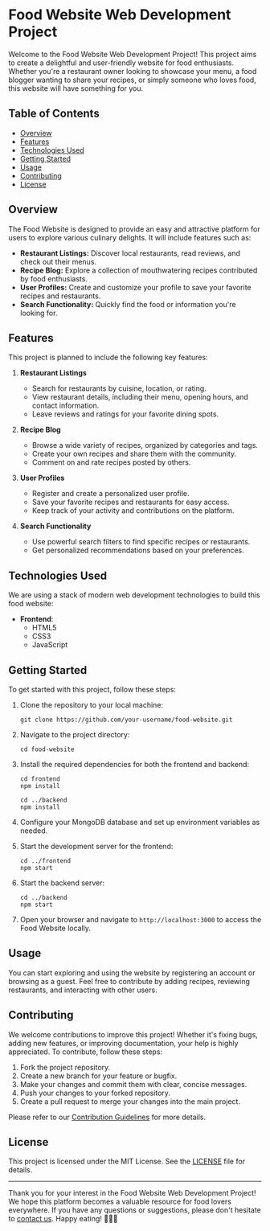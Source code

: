 # Food Website Web Development Project

Welcome to the Food Website Web Development Project! This project aims to create a delightful and user-friendly website for food enthusiasts. Whether you're a restaurant owner looking to showcase your menu, a food blogger wanting to share your recipes, or simply someone who loves food, this website will have something for you.

## Table of Contents

- [Overview](#overview)
- [Features](#features)
- [Technologies Used](#technologies-used)
- [Getting Started](#getting-started)
- [Usage](#usage)
- [Contributing](#contributing)
- [License](#license)

## Overview

The Food Website is designed to provide an easy and attractive platform for users to explore various culinary delights. It will include features such as:

- **Restaurant Listings:** Discover local restaurants, read reviews, and check out their menus.
- **Recipe Blog:** Explore a collection of mouthwatering recipes contributed by food enthusiasts.
- **User Profiles:** Create and customize your profile to save your favorite recipes and restaurants.
- **Search Functionality:** Quickly find the food or information you're looking for.

## Features

This project is planned to include the following key features:

1. **Restaurant Listings**
   - Search for restaurants by cuisine, location, or rating.
   - View restaurant details, including their menu, opening hours, and contact information.
   - Leave reviews and ratings for your favorite dining spots.

2. **Recipe Blog**
   - Browse a wide variety of recipes, organized by categories and tags.
   - Create your own recipes and share them with the community.
   - Comment on and rate recipes posted by others.

3. **User Profiles**
   - Register and create a personalized user profile.
   - Save your favorite recipes and restaurants for easy access.
   - Keep track of your activity and contributions on the platform.

4. **Search Functionality**
   - Use powerful search filters to find specific recipes or restaurants.
   - Get personalized recommendations based on your preferences.

## Technologies Used

We are using a stack of modern web development technologies to build this food website:

- **Frontend**:
  - HTML5
  - CSS3
  - JavaScript

## Getting Started

To get started with this project, follow these steps:

1. Clone the repository to your local machine:

   ```shell
   git clone https://github.com/your-username/food-website.git
   ```

2. Navigate to the project directory:

   ```shell
   cd food-website
   ```

3. Install the required dependencies for both the frontend and backend:

   ```shell
   cd frontend
   npm install
   ```

   ```shell
   cd ../backend
   npm install
   ```

4. Configure your MongoDB database and set up environment variables as needed.

5. Start the development server for the frontend:

   ```shell
   cd ../frontend
   npm start
   ```

6. Start the backend server:

   ```shell
   cd ../backend
   npm start
   ```

7. Open your browser and navigate to `http://localhost:3000` to access the Food Website locally.

## Usage

You can start exploring and using the website by registering an account or browsing as a guest. Feel free to contribute by adding recipes, reviewing restaurants, and interacting with other users.

## Contributing

We welcome contributions to improve this project! Whether it's fixing bugs, adding new features, or improving documentation, your help is highly appreciated. To contribute, follow these steps:

1. Fork the project repository.
2. Create a new branch for your feature or bugfix.
3. Make your changes and commit them with clear, concise messages.
4. Push your changes to your forked repository.
5. Create a pull request to merge your changes into the main project.

Please refer to our [Contribution Guidelines](CONTRIBUTING.md) for more details.

## License

This project is licensed under the MIT License. See the [LICENSE](LICENSE) file for details.

---

Thank you for your interest in the Food Website Web Development Project! We hope this platform becomes a valuable resource for food lovers everywhere. If you have any questions or suggestions, please don't hesitate to [contact us](mailto:contact@foodwebsite.com). Happy eating! 🍔🍕🍰
